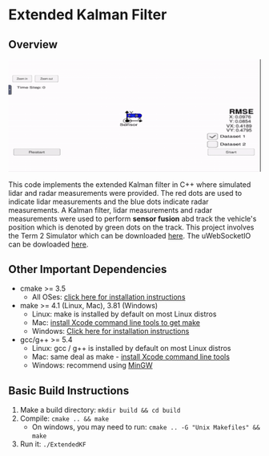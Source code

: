 # Extended Kalman Filter
## Overview
![image](https://github.com/adamalavi/Self_driving_cars_Udacity-ND/blob/master/P5%20-%20Extended%20Kalman%20filter/Recordings/EKF-closeup.gif)

This code implements the extended Kalman filter in C++ where simulated lidar and radar measurements were provided. The red dots are used to indicate lidar measurements and the blue dots indicate radar measurements. A Kalman filter, lidar measurements and radar measurements were used to perform **sensor fusion** abd track the vehicle's position which is denoted by green dots on the track.
This project involves the Term 2 Simulator which can be downloaded [here](https://github.com/udacity/self-driving-car-sim/releases). The uWebSocketIO can be dowloaded [here](https://github.com/uWebSockets/uWebSockets).
## Other Important Dependencies

* cmake >= 3.5
  * All OSes: [click here for installation instructions](https://cmake.org/install/)
* make >= 4.1 (Linux, Mac), 3.81 (Windows)
  * Linux: make is installed by default on most Linux distros
  * Mac: [install Xcode command line tools to get make](https://developer.apple.com/xcode/features/)
  * Windows: [Click here for installation instructions](http://gnuwin32.sourceforge.net/packages/make.htm)
* gcc/g++ >= 5.4
  * Linux: gcc / g++ is installed by default on most Linux distros
  * Mac: same deal as make - [install Xcode command line tools](https://developer.apple.com/xcode/features/)
  * Windows: recommend using [MinGW](http://www.mingw.org/)

## Basic Build Instructions
1. Make a build directory: `mkdir build && cd build`
2. Compile: `cmake .. && make` 
   * On windows, you may need to run: `cmake .. -G "Unix Makefiles" && make`
3. Run it: `./ExtendedKF `
